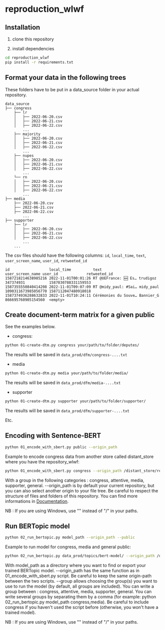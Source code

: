 # reproduction_wlwf

## Installation

1. clone this repository

2. install dependencies
```bash
cd reproduction_wlwf
pip install -r requirements.txt
```
## Format your data in the following trees
These folders have to be put in a data_source folder in your actual repository.

```
data_source
├── congress
    ├── lr
    │   ├── 2022-06-20.csv
    │   ├── 2022-06-21.csv
    │   ├── 2022-06-22.csv
        ...
    ├── majority
    │   ├── 2022-06-20.csv
    │   ├── 2022-06-21.csv
    │   ├── 2022-06-22.csv
        ...
    ├── nupes
    │   ├── 2022-06-20.csv
    │   ├── 2022-06-21.csv
    │   ├── 2022-06-22.csv
        ...
    └── rn
    │   ├── 2022-06-20.csv
    │   ├── 2022-06-21.csv
    │   ├── 2022-06-22.csv
        ...
├── media
    ├── 2022-06-20.csv
    ├── 2022-06-21.csv
    ├── 2022-06-22.csv
        ...
├── supporter
    ├── lr
    │   ├── 2022-06-20.csv
    │   ├── 2022-06-21.csv
    │   ├── 2022-06-22.csv
        ...
    ...
```

The csv files should have the following columns: `id`, `local_time`, `text`, `user_screen_name`, `user_id`, `retweeted_id`
```
id                  local_time          text                 user_screen_name user_id             retweeted_id
1587218214638985216 2022-11-01T00:01:26 RT @UEFrance: 🆕 Es… trudigoz         347374931           1587030788331159553
1587355550840414208 2022-11-01T09:07:09 RT @midy_paul: #Sai… midy_paul        1090311673985056770 1587112047480918018
1587374936288632833 2022-11-01T10:24:11 Cérémonies du Souve… Bannier_G        866695760905154560  <empty>

```


## Create document-term matrix for a given public

See the examples below.

* congress:
```bash
python 01-create-dtm.py congress your/path/to/folder/deputes/
```
The results will be saved in `data_prod/dfm/congress-....txt`
* media
```bash
python 01-create-dtm.py media your/path/to/folder/media/
```
The results will be saved in `data_prod/dfm/media-....txt`
* supporter
```bash
python 01-create-dtm.py supporter your/path/to/folder/supporter/
```
The results will be saved in `data_prod/dfm/supporter-....txt`

Etc.

## Encoding with Sentence-BERT
```bash
python 01_encode_with_sbert.py public --origin_path
```
Example to encode congress data from another store called distant_store where you have the repository_wlwf:
```bash
python 01_encode_with_sbert.py congress --origin_path /distant_store/reproduction_wlwf
```
With a group in the following categories : congress, attentive, media, supporter, general.
--origin_path is by default your current repository, but you can also select another origin to your file tree. Be careful to respect the structure of files and folders of this repository. You can find more informations in <a href="https://github.com/medialab/reproduction_wlwf/tree/main/documentation">Documentation</a>.

NB : If you are using Windows, use "\" instead of "/" in your paths.

## Run BERTopic model
```bash
python 02_run_bertopic.py model_path --origin_path --public
```
Example to run model for congress, media and general public:
```bash
python 02_run_bertopic.py data_prod/topics/bert-model/ --origin_path /distant_store/reproduction_wlwf/ --public congress,media,general
```
With model_path as a directory where you want to find or export your trained BERTopic model.
--origin_path has the same function as in 01_encode_with_sbert.py script. Be careful to keep the same origin-path between the two scripts.
--group allows choosing the group(s) you want to use to run the model (by default, all groups are included). You can write a group between : congress, attentive, media, supporter, general. You can write several groups by separating them by a comma (for example: python 02_run_bertopic.py model_path congress,media). Be careful to include congress if you haven't used the script before (otherwise, you won't have a trained model).

NB : If you are using Windows, use "\" instead of "/" in your paths.